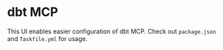 # dbt MCP

This UI enables easier configuration of dbt MCP. Check out `package.json` and `Taskfile.yml` for usage.
